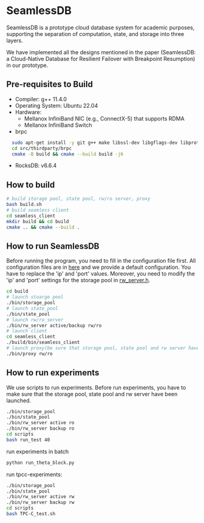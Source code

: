 # SeamlessDB

SeamlessDB is a prototype cloud database system for academic purposes, supporting the separation of computation, state, and storage into three layers.

We have implemented all the designs mentioned in the paper (SeamlessDB: a Cloud-Native Database for Resilient Failover with Breakpoint Resumption) in our prototype.

## Pre-requisites to Build
- Compiler: g++ 11.4.0
- Operating System: Ubuntu 22.04
- Hardware: 
    - Mellanox InfiniBand NIC (e.g., ConnectX-5) that supports RDMA
    - Mellanox InfiniBand Switch
- brpc
```bash
  sudo apt-get install -y git g++ make libssl-dev libgflags-dev libprotobuf-dev libprotoc-dev protobuf-compiler libleveldb-dev
  cd src/thirdparty/brpc
  cmake -B build && cmake --build build -j6
```
- RocksDB: v6.6.4

## How to build
```bash
# build storage pool, state pool, rw/ro server, proxy
bash build.sh
# build seamless client
cd seamless_client
mkdir build && cd build
cmake .. && cmake --build .
```

## How to run SeamlessDB
Before running the program, you need to fill in the configuration file first. All configuration files are in [here](./src/config/) and we provide a default configuration. You have to replace the 'ip' and 'port' values. Moreover, you need to modify the 'ip' and 'port' settings for the storage pool in [rw_server.h](./src/compute_pool/rw_server.h).
```bash
cd build
# launch stoarge pool
./bin/storage_pool
# launch state_pool
./bin/state_pool
# launch rw/ro_server
./bin/rw_server active/backup rw/ro
# launch client
cd seamless_client
./build/bin/seamless_client
# launch proxy(be sure that storage pool, state pool and rw server have been launched)
./bin/proxy rw/ro
```

## How to run experiments
We use scripts to run experiments. Before run experiments, you have to make sure that the storage pool, state pool and rw server have been launched.

```bash
./bin/storage_pool
./bin/state_pool
./bin/rw_server active ro
./bin/rw_server backup ro
cd scripts
bash run_test 40
```

run experiments in batch
```bash
python run_theta_block.py
```

run tpcc-experiments:
```bash
./bin/storage_pool
./bin/state_pool
./bin/rw_server active rw
./bin/rw_server backup rw
cd scripts
bash TPC-C_test.sh
```
